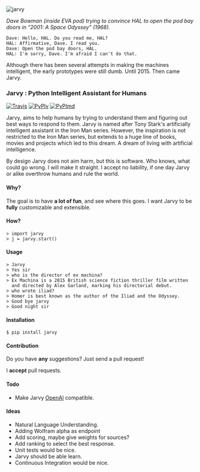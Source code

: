 ![jarvy](http://semihyagcioglu.com/projects/jarvy/hal9000.png)

*Dave Bowman (inside EVA pod) trying to convince HAL to open the pod bay doors in “2001: A Space Odyssey” (1968).* 

	Dave: Hello, HAL. Do you read me, HAL? 
	HAL: Affirmative, Dave. I read you. 
	Dave: Open the pod bay doors, HAL. 
	HAL: I'm sorry, Dave. I'm afraid I can't do that. 

Although there has been several attempts in making the machines intelligent, the early prototypes were still dumb. Until 2015. Then came Jarvy.

### Jarvy : Python Intelligent Assistant for Humans

[![Travis](https://travis-ci.org/jarvy/jarvy.svg?branch=master)](https://github.com/jarvy/jarvy) [![PyPIv](https://img.shields.io/pypi/v/jarvy.svg)](https://pypi.python.org/pypi/jarvy) [![PyPImd](https://img.shields.io/pypi/dm/jarvy.svg)](https://pypi.python.org/pypi/jarvy)

Jarvy, aims to help humans by trying to understand them and figuring out best ways to respond to them. Jarvy is named after Tony Stark's 
artificially intelligent assistant in the Iron Man series. However, the inspiration is not restricted to the Iron Man series, but extends
 to a huge line of books, movies and projects which led to this dream. A dream of living with artificial intelligence.

By design Jarvy does not aim harm, but this is software. Who knows, what could go wrong. I will make it straight. I accept no liability, if one day Jarvy or alike overthrow humans and rule the world.

#### Why?

The goal is to have **a lot of fun**, and see where this goes. I want Jarvy to be **fully** customizable and extensible.

#### How?

    > import jarvy
    > j = jarvy.start()

#### Usage

    > Jarvy
    > Yes sir
    > who is the director of ex machina?
    > Ex Machina is a 2015 British science fiction thriller film written 
      and directed by Alex Garland, marking his directorial debut.
    > who wrote iliad?
    > Homer is best known as the author of the Iliad and the Odyssey.
    > Good bye jarvy
	> Good night sir

#### Installation

    $ pip install jarvy

#### Contribution

Do you have **any** suggestions? Just send a pull request! 

I **accept** pull requests.

#### Todo

- Make Jarvy [OpenAI](https://gym.openai.com/) compatible.

#### Ideas

- Natural Language Understanding.
- Adding Wolfram alpha as endpoint
- Add scoring, maybe give weights for sources?
- Add ranking to select the best response.
- Unit tests would be nice.
- Jarvy should be able learn.
- Continuous Integration would be nice.
